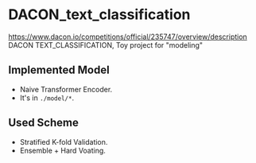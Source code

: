# DACON_text_classification
https://www.dacon.io/competitions/official/235747/overview/description
DACON TEXT_CLASSIFICATION, Toy project for "modeling"

## Implemented Model
- Naive Transformer Encoder.
- It's in ``./model/*``.

## Used Scheme
- Stratified K-fold Validation.
- Ensemble + Hard Voating.
